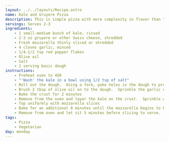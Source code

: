 ```yaml
---
layout: ../../layouts/Recipe.astro
name: Kale and Gruyere Pizza
description: This is simple pizza with more complexity in flavor than the ingredient profile shows.
servings: Serves 2-3
ingredients:
    - 1 small-medium bunch of kale, rinsed
    - 2-3 oz gruyere or other Swiss cheese, shredded
    - Fresh mozzarella thinly sliced or shredded
    - 4 cloves garlic, minced
    - 1/4-1/2 tsp red pepper flakes
    - Olive oil
    - Salt
    - 1 serving basic dough
instructions:
    - Preheat oven to 450
    - "'Wash' the kale in a bowl using 1/2 tsp of salt"
    - Roll out the dough.  Using a fork, poke holes in the dough to prevent it from puffing during cooking
    - Brush 2 tbsp of olive oil on to the dough.  Sprinkle the garlic evenly and top with gruyere.
    - Bake the crust for 2 minutes
    - Remove from the oven and layer the kale on the crust.  Sprinkle with red pepper
    - Top uniformly with mozzarella slices
    - Bake for an additional 8 minutes until the mozzarella begins to brown slightly
    - Remove from oven and let sit 5 minutes before slicing to serve.
tags: 
    - Pizza 
    - Vegetarian
day: monday
---
```

